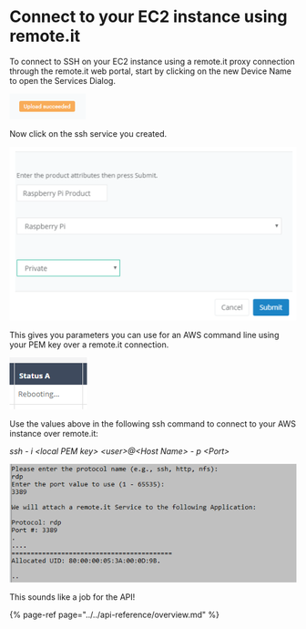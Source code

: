 # Connect to your EC2 instance using remote.it

To connect to SSH on your EC2 instance using a remote.it proxy connection through the remote.it web portal, start by clicking on the new Device Name to open the Services Dialog.

![](../../.gitbook/assets/image%20%2821%29.png)

Now click on the ssh service you created.

![](../../.gitbook/assets/image%20%28305%29.png)

This gives you parameters you can use for an AWS command line using your PEM key over a remote.it connection.

![](../../.gitbook/assets/image%20%28214%29.png)

Use the values above in the following ssh command to connect to your AWS instance over remote.it:

_ssh - i &lt;local PEM key&gt; &lt;user&gt;@&lt;Host Name&gt; - p &lt;Port&gt;_

![](../../.gitbook/assets/image%20%28424%29.png)

This sounds like a job for the API!

{% page-ref page="../../api-reference/overview.md" %}

